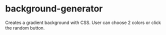 # background-generator
Creates a gradient background with CSS.  User can choose 2 colors or click the random button.
